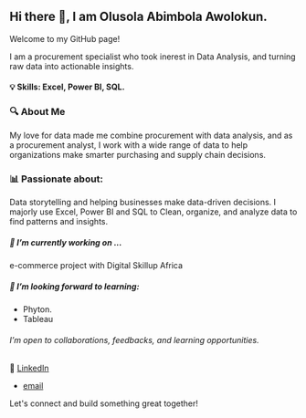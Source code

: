 ## Hi there 👋, I am Olusola Abimbola Awolokun.
Welcome to my GitHub page!

I am a procurement specialist who took inerest in Data Analysis, and turning raw data into actionable insights.

#### 💡 Skills:  Excel, Power BI, SQL.
### 🔍 About Me
My love for data made me combine procurement with data analysis, and as a procurement analyst, I work with a wide range of data to help organizations make smarter purchasing and supply chain decisions.
### 📊 Passionate about:
Data storytelling and helping businesses make data-driven decisions. I majorly use Excel, Power BI and SQL to Clean, organize, and analyze data to find patterns and insights. 
##### 🔭 I’m currently working on ...
e-commerce project with Digital Skillup Africa
##### 🌱 I’m looking forward to learning:
- Phyton.
- Tableau

###### I’m open to collaborations, feedbacks, and learning opportunities.
🔗  [LinkedIn](https://www.linkedin.com/in/awolokun-olusola-42a64a70) 
- [email](jaiyeolusola@gmail.com) 


Let's connect and build something great together!

<!--
**Olu-Awo/Olu-Awo** is a ✨ _special_ ✨ repository because its `README.md` (this file) appears on your GitHub profile.

Here are some ideas to get you started:

- 🔭 I’m currently working on ...
- 🌱 I’m currently learning ...
- 👯 I’m looking to collaborate on ...
- 🤔 I’m looking for help with ...
- 💬 Ask me about ...
- 📫 How to reach me: ...
- 😄 Pronouns: ...
- ⚡ Fun fact: ...
-->
